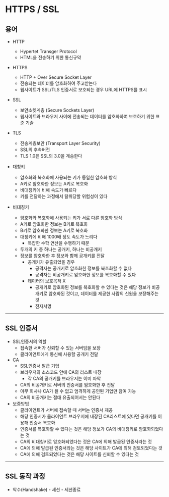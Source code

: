 # HTTPS / SSL
## 용어
- HTTP
  - Hypertet Transger Protocol
  - HTML을 전송하기 위한 통신규약
- HTTPS
  - HTTP + Over Secure Socket Layer
  - 전송되는 데이터를 암호화하여 주고받는다
  - 웹사이트가 SSL/TLS 인증서로 보호되는 경우 URL에 HTTPS를 표시
- SSL
  - 보안소켓계층 (Secure Sockets Layer)
  - 웹사이트와 브라우저 사이에 전송되는 데이터를 암호화하여 보호하기 위한 표준 기술
- TLS
  - 전송계층보안 (Transport Layer Security)
  - SSL의 후속버전
  - TLS 1.0은 SSL의 3.0을 계승한다

- 대칭키
  - 암호화와 복호화에 사용되는 키가 동일한 암호화 방식
  - A키로 암호화한 정보는 A키로 복호화
  - 비대칭키에 비해 속도가 빠르다
  - 키를 전달하는 과정에서 탈취당할 위험성이 있다


- 비대칭키
  - 암호화와 복호화에 사용되는 키가 서로 다른 암호화 방식
  - A키로 암호화한 정보는 B키로 복호화
  - B키로 암호화한 정보는 A키로 복호화
  - 대칭키에 비해 1000배 정도 속도가 느리다
    - 복잡한 수학 연산을 수행하기 때문
  - 두개의 키 중 하나는 공개키, 하나는 비공개키
  - 정보를 암호화한 후 정보와 함께 공개키를 전달
    - 공개키가 유출되었을 경우
      - 공격자는 공개키로 암호화한 정보를 복호화할 수 없다
      - 공격자는 비공개키로 암호화한 정보를 복호화할 수 있다
    - 데이터의 보호목적 X
      - 공개키로 암호화된 정보를 복호화할 수 있다는 것은 해당 정보가 비공개키로 암호화된 것이고, 데이터를 제공한 사람의 신원을 보장해주는 것
      - 전자서명   

***
## SSL 인증서
- SSL인증서의 역할
  - 접속한 서버가 신뢰할 수 있는  서버임을 보장
  - 클라이언트에게 통신에 사용할 공개키 전달
- CA
  - SSL인증서 발급 기업
  - 브라우저의 소스코드 안에 CA의 리스트 내장
    - 각 CA의 공개키를 브라우저는 이미 파악
  - CA의 비공개키로 서버의 인증서를 암호화한 후 전달
  - 아무 회사나 CA가 될 수 없고 엄격하게 공인된 기업만 참여 가능
  - CA의 비공개키는 절대 유출되어서는 안된다
- 보증방법
  - 클라이언트가 서버에 접속할 때 서버는 인증서 제공
  - 해당 인증서가 클라이언트 브라우저에 내장된 CA리스트에 있다면 공개키를 이용해 인증서 복호화
  - 인증서를 복호화할 수 있다는 것은 해당 정보가 CA의 비대칭키로 암호화되었다는 것
  - CA의 비대칭키로 암호화되었다는 것은 CA에 의해 발급된 인증서라는 것
  - CA에 의해 발급된 인증서라는 것은 해당 사이트가 CA에 의해 검토되었다는 것
  - CA에 의해 검토되었다는 것은 해당 사이트를 신뢰할 수 있다는 것   

***
## SSL 동작 과정
- 악수(Handshake) - 세션 - 세션종료

